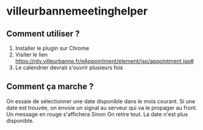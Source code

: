 # villeurbannemeetinghelper

## Comment utiliser ?

1. Installer le plugin sur Chrome
2. Visiter le lien https://rdv.villeurbanne.fr/eAppointment/element/jsp/appointment.jsp# 
3. Le calendrier devrait s'ouvrir plusieurs fois


## Comment ça marche ?
On essaie de sélectionner une date disponible dans le mois courant. 
Si une date est trouvée, on envoie un signal au serveur qui va le propager au front. 
  Un message en rouge s'affichera
Sinon 
  On retire tout. La date n'est plus disponible.
